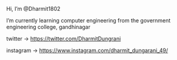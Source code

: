  Hi, I’m @Dharmit1802
 
 I’m currently learning computer engineering from the government engineering college, gandhinagar
 
 twitter -> https://twitter.com/DharmitDungrani
 
 instagram -> https://www.instagram.com/dharmit_dungarani_49/


<!---
Dharmit1802/Dharmit1802 is a ✨ special ✨ repository because its `README.md` (this file) appears on your GitHub profile.
You can click the Preview link to take a look at your changes.
--->
